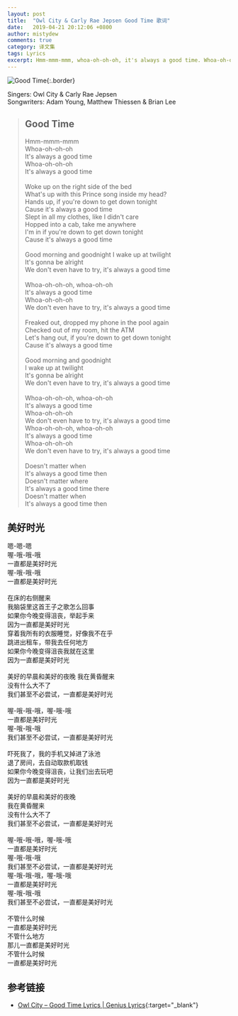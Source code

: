 ```yaml
---
layout: post
title:  "Owl City & Carly Rae Jepsen Good Time 歌词"
date:   2019-04-21 20:12:06 +0800
author: mistydew
comments: true
category: 译文集
tags: Lyrics
excerpt: Hmm-mmm-mmm, whoa-oh-oh-oh, it's always a good time. Whoa-oh-oh-oh, it's always a good time.
---
```

![Good Time](https://is3-ssl.mzstatic.com/image/thumb/Music128/v4/3f/c8/03/3fc80317-42ed-386b-3292-3d4dc3afb058/source/600x600bb.jpg){:.border}

Singers: Owl City & Carly Rae Jepsen<br>
Songwriters: Adam Young, Matthew Thiessen & Brian Lee

<blockquote class="original">
  <h2>Good Time</h2>
  <p>
    Hmm-mmm-mmm<br>
    Whoa-oh-oh-oh<br>
    It's always a good time<br>
    Whoa-oh-oh-oh<br>
    It's always a good time<br>
    <br>
    Woke up on the right side of the bed<br>
    What's up with this Prince song inside my head?<br>
    Hands up, if you're down to get down tonight<br>
    Cause it's always a good time<br>
    Slept in all my clothes, like I didn't care<br>
    Hopped into a cab, take me anywhere<br>
    I'm in if you're down to get down tonight<br>
    Cause it's always a good time<br>
    <br>
    Good morning and goodnight I wake up at twilight<br>
    It's gonna be alright<br>
    We don't even have to try, it's always a good time<br>
    <br>
    Whoa-oh-oh-oh, whoa-oh-oh<br>
    It's always a good time<br>
    Whoa-oh-oh-oh<br>
    We don't even have to try, it's always a good time<br>
    <br>
    Freaked out, dropped my phone in the pool again<br>
    Checked out of my room, hit the ATM<br>
    Let's hang out, if you're down to get down tonight<br>
    Cause it's always a good time<br>
    <br>
    Good morning and goodnight<br>
    I wake up at twilight<br>
    It's gonna be alright<br>
    We don't even have to try, it's always a good time<br>
    <br>
    Whoa-oh-oh-oh, whoa-oh-oh<br>
    It's always a good time<br>
    Whoa-oh-oh-oh<br>
    We don't even have to try, it's always a good time<br>
    Whoa-oh-oh-oh, whoa-oh-oh<br>
    It's always a good time<br>
    Whoa-oh-oh-oh<br>
    We don't even have to try, it's always a good time<br>
    <br>
    Doesn't matter when<br>
    It's always a good time then<br>
    Doesn't matter where<br>
    It's always a good time there<br>
    Doesn't matter when<br>
    It's always a good time then
  </p>
</blockquote>

<div class="translation">
  <h2>美好时光</h2>
  <p>
    嗯-嗯-嗯<br>
    喔-哦-哦-哦<br>
    一直都是美好时光<br>
    喔-哦-哦-哦<br>
    一直都是美好时光<br>
    <br>
    在床的右侧醒来<br>
    我脑袋里这首王子之歌怎么回事<br>
    如果你今晚变得沮丧，举起手来<br>
    因为一直都是美好时光<br>
    穿着我所有的衣服睡觉，好像我不在乎<br>
    跳进出租车，带我去任何地方<br>
    如果你今晚变得沮丧我就在这里<br>
    因为一直都是美好时光<br>
    <br>
    美好的早晨和美好的夜晚 我在黄昏醒来<br>
    没有什么大不了<br>
    我们甚至不必尝试，一直都是美好时光<br>
    <br>
    喔-哦-哦-哦，喔-哦-哦<br>
    一直都是美好时光<br>
    喔-哦-哦-哦<br>
    我们甚至不必尝试，一直都是美好时光<br>
    <br>
    吓死我了，我的手机又掉进了泳池<br>
    退了房间，去自动取款机取钱<br>
    如果你今晚变得沮丧，让我们出去玩吧<br>
    因为一直都是美好时光<br>
    <br>
    美好的早晨和美好的夜晚<br>
    我在黄昏醒来<br>
    没有什么大不了<br>
    我们甚至不必尝试，一直都是美好时光<br>
    <br>
    喔-哦-哦-哦，喔-哦-哦<br>
    一直都是美好时光<br>
    喔-哦-哦-哦<br>
    我们甚至不必尝试，一直都是美好时光<br>
    喔-哦-哦-哦，喔-哦-哦<br>
    一直都是美好时光<br>
    喔-哦-哦-哦<br>
    我们甚至不必尝试，一直都是美好时光<br>
    <br>
    不管什么时候<br>
    一直都是美好时光<br>
    不管什么地方<br>
    那儿一直都是美好时光<br>
    不管什么时候<br>
    一直都是美好时光
  </p>
</div>

## 参考链接

* [Owl City – Good Time Lyrics \| Genius Lyrics](https://genius.com/Owl-city-good-time-lyrics){:target="_blank"}
